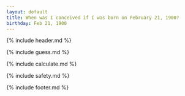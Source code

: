 ```yaml
---
layout: default
title: When was I conceived if I was born on February 21, 1900?
birthday: Feb 21, 1900
---
```


{% include header.md %}

{% include guess.md %}

{% include calculate.md %}

{% include safety.md %}

{% include footer.md %}



